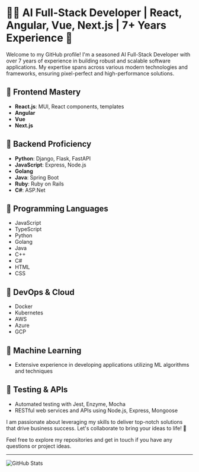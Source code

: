 # 👨‍💻 AI Full-Stack Developer | React, Angular, Vue, Next.js | 7+ Years Experience 🚀

Welcome to my GitHub profile! I'm a seasoned AI Full-Stack Developer with over 7 years of experience in building robust and scalable software applications. My expertise spans across various modern technologies and frameworks, ensuring pixel-perfect and high-performance solutions.

## 🔹 Frontend Mastery
- **React.js**: MUI, React components, templates
- **Angular**
- **Vue**
- **Next.js**

## 🔹 Backend Proficiency
- **Python**: Django, Flask, FastAPI
- **JavaScript**: Express, Node.js
- **Golang**
- **Java**: Spring Boot
- **Ruby**: Ruby on Rails
- **C#**: ASP.Net

## 🔹 Programming Languages
- JavaScript
- TypeScript
- Python
- Golang
- Java
- C++
- C#
- HTML
- CSS

## 🔹 DevOps & Cloud
- Docker
- Kubernetes
- AWS
- Azure
- GCP

## 🔹 Machine Learning
- Extensive experience in developing applications utilizing ML algorithms and techniques

## 🔹 Testing & APIs
- Automated testing with Jest, Enzyme, Mocha
- RESTful web services and APIs using Node.js, Express, Mongoose

I am passionate about leveraging my skills to deliver top-notch solutions that drive business success. Let's collaborate to bring your ideas to life! 🌟

Feel free to explore my repositories and get in touch if you have any questions or project ideas.

---

![GitHub Stats](https://github-readme-stats.vercel.app/api?username=your-github-username&show_icons=true&theme=radical)
